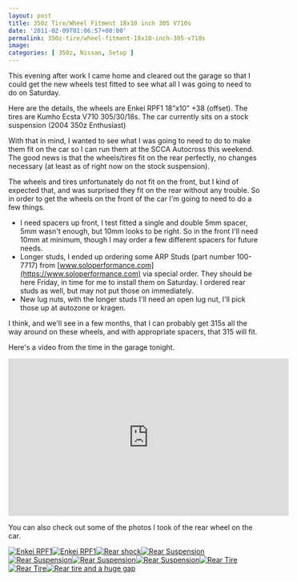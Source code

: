 ```yaml
---
layout: post
title: 350z Tire/Wheel Fitment 18x10 inch 305 V710s
date: '2011-02-09T01:06:57+00:00'
permalink: 350z-tire/wheel-fitment-18x10-inch-305-v710s
image:
categories: [ 350z, Nissan, Setup ]
---
```

This evening after work I came home and cleared out the garage so that I could get the new wheels test fitted to see what all I was going to need to do on Saturday.

Here are the details, the wheels are Enkei RPF1 18”x10” +38 (offset). The tires are Kumho Ecsta V710 305/30/18s. The car currently sits on a stock suspension (2004 350z Enthusiast)

With that in mind, I wanted to see what I was going to need to do to make them fit on the car so I can run them at the SCCA Autocross this weekend. The good news is that the wheels/tires fit on the rear perfectly, no changes necessary (at least as of right now on the stock suspension).

The wheels and tires unfortunately do not fit on the front, but I kind of expected that, and was surprised they fit on the rear without any trouble. So in order to get the wheels on the front of the car I'm going to need to do a few things.
 
  - I need spacers up front, I test fitted a single and double 5mm spacer, 5mm wasn't enough, but 10mm looks to be right. So in the front I'll need 10mm at minimum, though I may order a few different spacers for future needs.</li>
  - Longer studs, I ended up ordering some ARP Studs (part number 100-7717) from [www.soloperformance.com](https://www.soloperformance.com) via special order. They should be here Friday, in time for me to install them on Saturday. I ordered rear studs as well, but may not put those on immediately.
  - New lug nuts, with the longer studs I'll need an open lug nut, I'll pick those up at autozone or kragen.

I think, and we'll see in a few months, that I can probably get 315s all the way around on these wheels, and with appropriate spacers, that 315 will fit.

Here's a video from the time in the garage tonight.

<iframe width="560" height="315" src="https://www.youtube.com/embed/H8k8JKzFKi0?si=OZ0RjPw4oO1FeCyq" title="YouTube video player" frameborder="0" allow="accelerometer; autoplay; clipboard-write; encrypted-media; gyroscope; picture-in-picture; web-share" referrerpolicy="strict-origin-when-cross-origin" allowfullscreen></iframe>

You can also check out some of the photos I took of the rear wheel on the car.

<a title="Enkei RPF1" href="http://www.flickr.com/photos/17726343@N00/5429747883/"><img border="0" alt="Enkei RPF1" src="http://static.flickr.com/5294/5429747883_9e669ee2ff_m.jpg" /></a><a title="Enkei RPF1" href="http://www.flickr.com/photos/17726343@N00/5429746863/"><img border="0" alt="Enkei RPF1" src="http://static.flickr.com/5256/5429746863_29b15e6388_m.jpg" /></a><a title="Rear shock" href="http://www.flickr.com/photos/17726343@N00/5430351596/"><img border="0" alt="Rear shock" src="http://static.flickr.com/5259/5430351596_5f4b36e65d_m.jpg" /></a><a title="Rear Suspension" href="http://www.flickr.com/photos/17726343@N00/5430350842/"><img border="0" alt="Rear Suspension" src="http://static.flickr.com/5215/5430350842_70e2957f37_m.jpg" /></a><a title="Rear Suspension" href="http://www.flickr.com/photos/17726343@N00/5430350248/"><img border="0" alt="Rear Suspension" src="http://static.flickr.com/5255/5430350248_d6d686870f_m.jpg" /></a><a title="Rear Suspension" href="http://www.flickr.com/photos/17726343@N00/5429744125/"><img border="0" alt="Rear Suspension" src="http://static.flickr.com/5100/5429744125_ddc99401a2_m.jpg" /></a><a title="Rear Suspension" href="http://www.flickr.com/photos/17726343@N00/5430349184/"><img border="0" alt="Rear Suspension" src="http://static.flickr.com/5097/5430349184_4cf335a5a9_m.jpg" /></a><a title="Rear Tire" href="http://www.flickr.com/photos/17726343@N00/5429742461/"><img border="0" alt="Rear Tire" src="http://static.flickr.com/5052/5429742461_baf4dd1d36_m.jpg" /></a><a title="Rear Tire" href="http://www.flickr.com/photos/17726343@N00/5430346904/"><img border="0" alt="Rear Tire" src="http://static.flickr.com/5131/5430346904_4a520e52a8_m.jpg" /></a><a title="Rear tire and a huge gap" href="http://www.flickr.com/photos/17726343@N00/5429740299/"><img border="0" alt="Rear tire and a huge gap" src="http://static.flickr.com/5212/5429740299_2a21bcf6aa_m.jpg" /></a>

